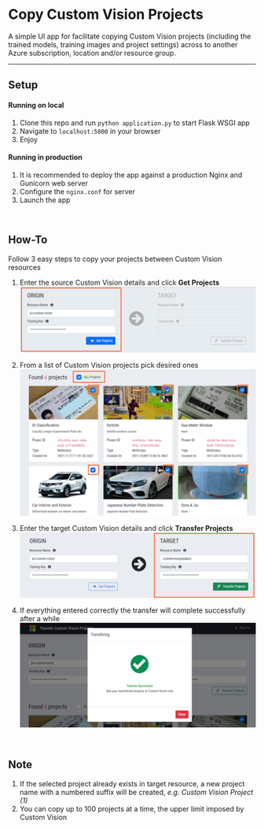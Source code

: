 # Copy Custom Vision Projects
A simple UI app for facilitate copying Custom Vision projects (including the trained models, training images and project settings) across to another Azure subscription, location and/or resource group.

<hr>

## Setup
#### Running on local

1. Clone this repo and run `python application.py` to start Flask WSGI app
2. Navigate to `localhost:5000` in your browser
3. Enjoy


#### Running in production

1. It is recommended to deploy the app against a production Nginx and Gunicorn web server
2. Configure the `nginx.conf` for server
3. Launch the app

<br>

## How-To 
Follow 3 easy steps to copy your projects between Custom Vision resources

1. Enter the source Custom Vision details and click **Get Projects**
![](static/images/step1.png)

2. From a list of Custom Vision projects pick desired ones
![](static/images/step2.png)

3. Enter the target Custom Vision details and click **Transfer Projects**
![](static/images/step3.png)

4. If everything entered correctly the transfer will complete successfully after a while
![](static/images/step4.png)

<br>

## Note
1. If the selected project already exists in target resource, a new project name with a numbered suffix will be created, *e.g. Custom Vision Project (1)*
2. You can copy up to 100 projects at a time, the upper limit imposed by Custom Vision
